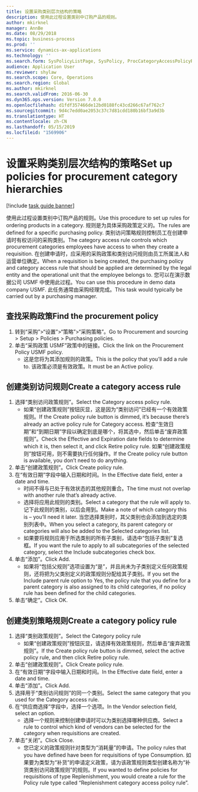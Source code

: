 ```yaml
---
title: 设置采购类别层次结构的策略
description: 使用此过程设置类别中订购产品的规则。
author: mkirknel
manager: AnnBe
ms.date: 08/29/2018
ms.topic: business-process
ms.prod: ''
ms.service: dynamics-ax-applications
ms.technology: ''
ms.search.form: SysPolicyListPage, SysPolicy, ProcCategoryAccessPolicyRule, ProcCategoryPolicyRule, EcoResCategorySingleLookup
audience: Application User
ms.reviewer: shylaw
ms.search.scope: Core, Operations
ms.search.region: Global
ms.author: mkirknel
ms.search.validFrom: 2016-06-30
ms.dyn365.ops.version: Version 7.0.0
ms.openlocfilehash: d1fdf357466de12bd0188fc43cd266c67af762c7
ms.sourcegitcommit: 9d4c7edd0ae2053c37c7d81cdd180b16bf3a9d3b
ms.translationtype: HT
ms.contentlocale: zh-CN
ms.lasthandoff: 05/15/2019
ms.locfileid: "1569906"
---
```

# <a name="set-up-policies-for-procurement-category-hierarchies"></a><span data-ttu-id="59fbc-103">设置采购类别层次结构的策略</span><span class="sxs-lookup"><span data-stu-id="59fbc-103">Set up policies for procurement category hierarchies</span></span>

[!include [task guide banner](../../includes/task-guide-banner.md)]

<span data-ttu-id="59fbc-104">使用此过程设置类别中订购产品的规则。</span><span class="sxs-lookup"><span data-stu-id="59fbc-104">Use this procedure to set up rules for ordering products in a category.</span></span> <span data-ttu-id="59fbc-105">规则是为具体采购政策定义的。</span><span class="sxs-lookup"><span data-stu-id="59fbc-105">The rules are defined for a specific purchasing policy.</span></span> <span data-ttu-id="59fbc-106">类别访问策略规则控制员工在创建申请时有权访问的采购类别。</span><span class="sxs-lookup"><span data-stu-id="59fbc-106">The category access rule controls which procurement categories employees have access to when they create a requisition.</span></span> <span data-ttu-id="59fbc-107">在创建申请时，应采用的采购政策和类别访问规则由员工所属法人和运营单位确定。</span><span class="sxs-lookup"><span data-stu-id="59fbc-107">When a requisition is being created, the purchasing policy and category access rule that should be applied are determined by the legal entity and the operational unit that the employee belongs to.</span></span> <span data-ttu-id="59fbc-108">您可以在演示数据公司 USMF 中使用此过程。</span><span class="sxs-lookup"><span data-stu-id="59fbc-108">You can use this procedure in demo data company USMF.</span></span> <span data-ttu-id="59fbc-109">此任务通常由采购经理完成。</span><span class="sxs-lookup"><span data-stu-id="59fbc-109">This task would typically be carried out by a purchasing manager.</span></span>


## <a name="find-the-procurement-policy"></a><span data-ttu-id="59fbc-110">查找采购政策</span><span class="sxs-lookup"><span data-stu-id="59fbc-110">Find the procurement policy</span></span>
1. <span data-ttu-id="59fbc-111">转到“采购”>“设置”>“策略”>“采购策略”。</span><span class="sxs-lookup"><span data-stu-id="59fbc-111">Go to Procurement and sourcing > Setup > Policies > Purchasing policies.</span></span>
2. <span data-ttu-id="59fbc-112">单击“采购政策 USMF”政策中的链接。</span><span class="sxs-lookup"><span data-stu-id="59fbc-112">Click the link on the Procurement Policy USMF policy.</span></span>
    * <span data-ttu-id="59fbc-113">这是您将为其添加规则的政策。</span><span class="sxs-lookup"><span data-stu-id="59fbc-113">This is the policy that you’ll add a rule to.</span></span> <span data-ttu-id="59fbc-114">该政策必须是有效政策。</span><span class="sxs-lookup"><span data-stu-id="59fbc-114">It must be an Active policy.</span></span>  

## <a name="create-a-category-access-rule"></a><span data-ttu-id="59fbc-115">创建类别访问规则</span><span class="sxs-lookup"><span data-stu-id="59fbc-115">Create a category access rule</span></span>
1. <span data-ttu-id="59fbc-116">选择“类别访问政策规则”。</span><span class="sxs-lookup"><span data-stu-id="59fbc-116">Select the Category access policy rule.</span></span>
    * <span data-ttu-id="59fbc-117">如果“创建政策规则”按钮灰显，这是因为“类别访问”已经有一个有效政策规则。</span><span class="sxs-lookup"><span data-stu-id="59fbc-117">If the Create policy rule button is dimmed, it’s because there’s already an active policy rule for Category access.</span></span> <span data-ttu-id="59fbc-118">检查“生效日期”和“到期日期”字段以确定到底是哪个，将其选中，然后单击“废弃政策规则”。</span><span class="sxs-lookup"><span data-stu-id="59fbc-118">Check the Effective and Expiration date fields to determine which it is, then select it, and click Retire policy rule.</span></span> <span data-ttu-id="59fbc-119">如果“创建政策规则”按钮可用，则不需要执行任何操作。</span><span class="sxs-lookup"><span data-stu-id="59fbc-119">If the Create policy rule button is available, you don’t need to do anything.</span></span>  
2. <span data-ttu-id="59fbc-120">单击“创建政策规则”。</span><span class="sxs-lookup"><span data-stu-id="59fbc-120">Click Create policy rule.</span></span>
3. <span data-ttu-id="59fbc-121">在“有效日期”字段中输入日期和时间。</span><span class="sxs-lookup"><span data-stu-id="59fbc-121">In the Effective date field, enter a date and time.</span></span>
    * <span data-ttu-id="59fbc-122">时间不得与已处于有效状态的其他规则重合。</span><span class="sxs-lookup"><span data-stu-id="59fbc-122">The time must not overlap with another rule that’s already active.</span></span>  
    * <span data-ttu-id="59fbc-123">选择将应用此规则的类别。</span><span class="sxs-lookup"><span data-stu-id="59fbc-123">Select a category that the rule will apply to.</span></span> <span data-ttu-id="59fbc-124">记下此规则的类别，以后会用到。</span><span class="sxs-lookup"><span data-stu-id="59fbc-124">Make a note of which category this is – you’ll need it later.</span></span> <span data-ttu-id="59fbc-125">当您选择类别时，其父类别也会添加到选定的类别列表中。</span><span class="sxs-lookup"><span data-stu-id="59fbc-125">When you select a category, its parent category or categories will also be added to the Selected categories list.</span></span>  
    * <span data-ttu-id="59fbc-126">如果要将规则应用于所选类别的所有子类别，请选中“包括子类别”复选框。</span><span class="sxs-lookup"><span data-stu-id="59fbc-126">If you want the rule to apply to all subcategories of the selected category, select the Include subcategories check box.</span></span>  
4. <span data-ttu-id="59fbc-127">单击“添加”。</span><span class="sxs-lookup"><span data-stu-id="59fbc-127">Click Add.</span></span>
    * <span data-ttu-id="59fbc-128">如果将“包括父规则”选项设置为“是”，并且尚未为子类别定义任何政策规则，还将把为父类别定义的政策规则分配给其子类别。</span><span class="sxs-lookup"><span data-stu-id="59fbc-128">If you set the Include parent rule option to Yes, the policy rule that you define for a parent category is also assigned to its child categories, if no policy rule has been defined for the child categories.</span></span>  
5. <span data-ttu-id="59fbc-129">单击“确定”。</span><span class="sxs-lookup"><span data-stu-id="59fbc-129">Click OK.</span></span>

## <a name="create-a-category-policy-rule"></a><span data-ttu-id="59fbc-130">创建类别策略规则</span><span class="sxs-lookup"><span data-stu-id="59fbc-130">Create a category policy rule</span></span>
1. <span data-ttu-id="59fbc-131">选择“类别政策规则”。</span><span class="sxs-lookup"><span data-stu-id="59fbc-131">Select the Category policy rule</span></span>
    * <span data-ttu-id="59fbc-132">如果“创建政策规则”按钮灰显，请选择有效政策规则，然后单击“废弃政策规则”。</span><span class="sxs-lookup"><span data-stu-id="59fbc-132">If the Create policy rule button is dimmed, select the active policy rule, and then click Retire policy rule.</span></span>  
2. <span data-ttu-id="59fbc-133">单击“创建政策规则”。</span><span class="sxs-lookup"><span data-stu-id="59fbc-133">Click Create policy rule.</span></span>
3. <span data-ttu-id="59fbc-134">在“有效日期”字段中输入日期和时间。</span><span class="sxs-lookup"><span data-stu-id="59fbc-134">In the Effective date field, enter a date and time.</span></span>
4. <span data-ttu-id="59fbc-135">单击“添加”。</span><span class="sxs-lookup"><span data-stu-id="59fbc-135">Click Add.</span></span>
5. <span data-ttu-id="59fbc-136">选择用于“类别访问规则”的同一个类别。</span><span class="sxs-lookup"><span data-stu-id="59fbc-136">Select the same category that you used for the Category access rule.</span></span>
6. <span data-ttu-id="59fbc-137">在“供应商选择”字段中，选择一个选项。</span><span class="sxs-lookup"><span data-stu-id="59fbc-137">In the Vendor selection field, select an option.</span></span>
    * <span data-ttu-id="59fbc-138">选择一个规则来控制创建申请时可以为类别选择哪种供应商。</span><span class="sxs-lookup"><span data-stu-id="59fbc-138">Select a rule to control which kind of vendors can be selected for the category when requisitions are created.</span></span>  
7. <span data-ttu-id="59fbc-139">单击“关闭”。</span><span class="sxs-lookup"><span data-stu-id="59fbc-139">Click Close.</span></span>
    * <span data-ttu-id="59fbc-140">您已定义的政策规则针对类型为“消耗量”的申请。</span><span class="sxs-lookup"><span data-stu-id="59fbc-140">The policy rules that you have defined have been for requisitions of type Consumption.</span></span> <span data-ttu-id="59fbc-141">如果要为类型为“补货”的申请定义政策，请为该政策规则类型创建名称为“补货类别访问政策规则”的规则。</span><span class="sxs-lookup"><span data-stu-id="59fbc-141">If you wanted to define policies for requisitions of type Replenishment, you would create a rule for the Policy rule type called “Replenishment category access policy rule”.</span></span>  

